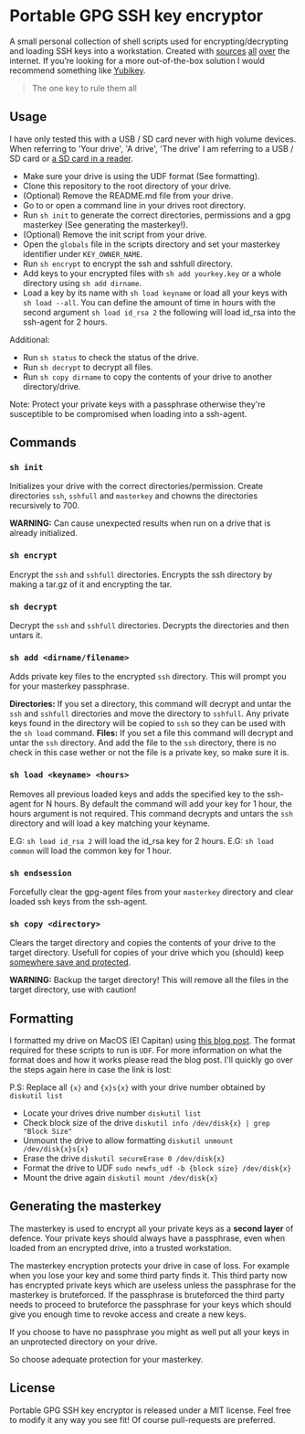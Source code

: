 # Portable GPG SSH key encryptor
A small personal collection of shell scripts used for encrypting/decrypting and loading SSH keys into a workstation. Created with [sources](https://gist.github.com/stupakov/11227904) [all](https://github.com/DamnedFacts/ssh-fob) [over](http://tammersaleh.com/posts/building-an-encrypted-usb-drive-for-your-ssh-keys-in-os-x/) the internet. If you’re looking for a more out-of-the-box solution I would recommend something like [Yubikey](https://www.yubikeyshop.nl).

> The one key to rule them all

## Usage
I have only tested this with a USB / SD card never with high volume devices. When referring to 'Your drive', 'A drive', 'The drive' I am referring to a USB / SD card or [a SD card in a reader](https://www.kingston.com/us/flash/readers/fcr-mrg2).

- Make sure your drive is using the UDF format (See formatting).
- Clone this repository to the root directory of your drive.
- (Optional) Remove the README.md file from your drive.
- Go to or open a command line in your drives root directory.
- Run `sh init` to generate the correct directories, permissions and a gpg masterkey (See generating the masterkey!). 
- (Optional) Remove the init script from your drive.
- Open the `globals` file in the scripts directory and set your masterkey identifier under `KEY_OWNER_NAME`.
- Run `sh encrypt` to encrypt the ssh and sshfull directory.
- Add keys to your encrypted files with `sh add yourkey.key` or a whole directory using `sh add dirname`.
- Load a key by its name with `sh load keyname` or load all your keys with `sh load --all`. You can define the amount of time in hours with the second argument `sh load id_rsa 2` the following will load id_rsa into the ssh-agent for 2 hours.


Additional:
- Run `sh status` to check the status of the drive.
- Run `sh decrypt` to decrypt all files.
- Run `sh copy dirname` to copy the contents of your drive to another directory/drive.

Note: Protect your private keys with a passphrase otherwise they're susceptible to be compromised when loading into a ssh-agent.

## Commands
### `sh init`
Initializes your drive with the correct directories/permission. Create directories `ssh`, `sshfull` and `masterkey` and chowns the directories recursively to 700.

**WARNING:** Can cause unexpected results when run on a drive that is already initialized.

### `sh encrypt`
Encrypt the `ssh` and `sshfull` directories. Encrypts the ssh directory by making a tar.gz of it and encrypting the tar.

### `sh decrypt`
Decrypt the `ssh` and `sshfull` directories. Decrypts the directories and then untars it.

### `sh add <dirname/filename>`
Adds private key files to the encrypted `ssh` directory. This will prompt you for your masterkey passphrase.

**Directories:** If you set a directory, this command will decrypt and untar the `ssh` and `sshfull` directories and move the directory to `sshfull`. Any private keys found in the directory will be copied to `ssh` so they can be used with the `sh load` command.
**Files:** If you set a file this command will decrypt and untar the `ssh` directory. And add the file to the `ssh` directory, there is no check in this case wether or not the file is a private key, so make sure it is.

### `sh load <keyname> <hours>`
Removes all previous loaded keys and adds the specified key to the ssh-agent for N hours. By default the command will add your key for 1 hour, the hours argument is not required. This command decrypts and untars the `ssh` directory and will load a key matching your keyname. 

E.G: `sh load id_rsa 2` will load the id_rsa key for 2 hours.
E.G: `sh load common` will load the common key for 1 hour.

### `sh endsession`
Forcefully clear the gpg-agent files from your `masterkey` directory and clear loaded ssh keys from the ssh-agent.

### `sh copy <directory>`
Clears the target directory and copies the contents of your drive to the target directory. Usefull for copies of your drive which you (should) keep [somewhere save and protected](http://www.homedepot.com/b/Tools-Safety-Security-Safes-Fire-Security-Safes/N-5yc1vZc29n).

**WARNING:** Backup the target directory! This will remove all the files in the target directory, use with caution!

## Formatting
I formatted my drive on MacOS (El Capitan) using [this blog post](http://www.sfcgeorge.co.uk/posts/2013/12/29/howto-format-udf-filesystem-osx-advantages). The format required for these scripts to run is `UDF`. For more information on what the format does and how it works please read the blog post. I'll quickly go over the steps again here in case the link is lost:

P.S: Replace all `{x}` and `{x}s{x}` with your drive number obtained by `diskutil list`

- Locate your drives drive number `diskutil list`
- Check block size of the drive `diskutil info /dev/disk{x} | grep "Block Size"`
- Unmount the drive to allow formatting `diskutil unmount /dev/disk{x}s{x}`
- Erase the drive `diskutil secureErase 0 /dev/disk{x}`
- Format the drive to UDF `sudo newfs_udf -b {block size} /dev/disk{x}`
- Mount the drive again `diskutil mount /dev/disk{x}`

## Generating the masterkey
The masterkey is used to encrypt all your private keys as a **second layer** of defence. Your private keys should always have a passphrase, even when loaded from an encrypted drive, into a trusted workstation.

The masterkey encryption protects your drive in case of loss. For example when you lose your key and some third party finds it. This third party now has encrypted private keys which are useless unless the passphrase for the masterkey is bruteforced. If the passphrase is bruteforced the third party needs to proceed to bruteforce the passphrase for your keys which should give you enough time to revoke access and create a new keys.

If you choose to have no passphrase you might as well put all your keys in an unprotected directory on your drive.

So choose adequate protection for your masterkey.

## License
Portable GPG SSH key encryptor is released under a MIT license. Feel free to modify it any way you see fit! Of course pull-requests are preferred.